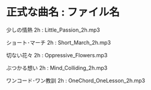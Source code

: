 # 正式な曲名 : ファイル名

少しの情熱 2h : Little_Passion_2h.mp3

ショート･マーチ 2h : Short_March_2h.mp3

切ない花々 2h : Oppressive_Flowers.mp3

ぶつかる想い 2h : Mind_Colliding_2h.mp3

ワンコード･ワン教訓 2h : OneChord_OneLesson_2h.mp3
